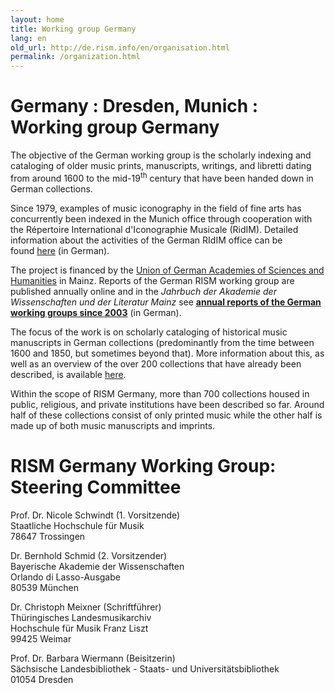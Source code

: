 ```yaml
---
layout: home
title: Working group Germany
lang: en
old_url: http://de.rism.info/en/organisation.html
permalink: /organization.html
---
```



# Germany : Dresden, Munich : Working group Germany


The objective&nbsp;of the German working group is the scholarly indexing and cataloging of older music prints, manuscripts, writings, and libretti dating from around 1600 to the mid-19<sup>th</sup> century that have been handed down in German collections.

Since 1979, examples of music&nbsp;iconography&nbsp;in the field of fine arts has concurrently been&nbsp;indexed in the Munich office through cooperation with the Répertoire International d'Iconographie Musicale (RidIM). Detailed information about the activities of the German RIdIM&nbsp;office can be found&nbsp;[here](http://www.ridim-deutschland.de/)&nbsp;(in German).

The project is financed by the&nbsp;[Union of German Academies of Sciences and Humanities](http://www.adwmainz.de/projekte/musikwissenschaftliche-editionen.html "Opens external link in new window")&nbsp;in Mainz. Reports of the German RISM working group are published annually online and in the *Jahrbuch der Akademie der Wissenschaften und der Literatur Mainz* see **[annual reports of the German working groups&nbsp;since 2003](einzelinformationen/jahresberichte.html "Opens external link in new window")**&nbsp;(in German).

The focus of the work is on scholarly cataloging of historical music manuscripts in German collections (predominantly from the time between 1600 and 1850, but sometimes beyond that). More information about this, as well as an overview of the over 200 collections that have already been described, is available&nbsp;[here](music-manuscripts/liste-aller-fundorte.html "Opens internal link in new window").

Within the scope of RISM Germany, more than 700 collections housed in public, religious, and private institutions have been described so far. Around half of these collections consist of only printed music while the other half is made up of both music manuscripts and imprints.

# RISM Germany Working Group: Steering Committee

Prof. Dr. Nicole Schwindt (1. Vorsitzende)\
Staatliche Hochschule für Musik\
78647 Trossingen

Dr. Bernhold Schmid (2. Vorsitzender)\
Bayerische Akademie der Wissenschaften\
Orlando di Lasso-Ausgabe\
80539 München

Dr. Christoph Meixner (Schriftführer)\
Thüringisches Landesmusikarchiv\
Hochschule für Musik Franz Liszt\
99425 Weimar

Prof. Dr.&nbsp;Barbara Wiermann (Beisitzerin)\
Sächsische Landesbibliothek - Staats- und Universitätsbibliothek\
01054 Dresden

